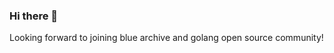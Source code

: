 ### Hi there 👋

<!--
**Hanser001/Hanser001** is a ✨ _special_ ✨ repository because its `README.md` (this file) appears on your GitHub profile.

🔭 A home fywoo
🌱 I’m currently learning Golang
📫 How to reach me: nanach0@qq.com
⚡ Fun fact: blue archive & leauge of legends
-->Looking forward to joining blue archive and golang open source community!

